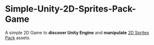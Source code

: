 # Simple-Unity-2D-Sprites-Pack-Game

A simple 2D Game to **discover Unity Engine** and **manipulate** [2D Sprites Pack](https://assetstore.unity.com/packages/essentials/asset-packs/2d-sprites-pack-73728) assets.
